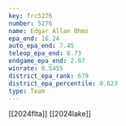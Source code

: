 ```yaml
---
key: frc5276
number: 5276
name: Edgar Allan Ohms
epa_end: 16.24
auto_epa_end: 7.45
teleop_epa_end: 6.73
endgame_epa_end: 2.07
winrate: 0.5455
district_epa_rank: 679
district_epa_percentile: 0.623
type: Team
---
```

[[2024flta]]
[[2024lake]]
